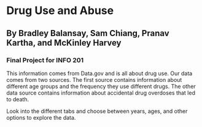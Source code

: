 # Drug Use and Abuse
## By Bradley Balansay, Sam Chiang, Pranav Kartha, and McKinley Harvey
### Final Project for INFO 201

This information comes from Data.gov and is all about drug use.
Our data comes from two sources. The first source contains information about
different age groups and the frequency they use different drugs. The other data source contains information about accidental drug overdoses that led to death.

Look into the different tabs and choose between years, ages, and other options to explore the data.
